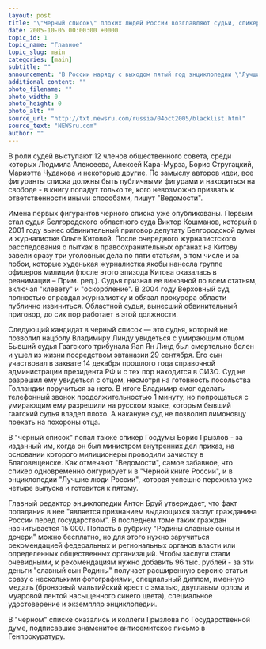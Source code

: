 ```yaml
---
layout: post
title: "\"Черный список\" плохих людей России возглавляют судьи, спикер и депутаты Госдумы"
date: 2005-10-05 00:00:00 +0000
topic_id: 1
topic_name: "Главное"
topic_slug: main
categories: [main]
subtitle: ""
announcement: "В России наряду с выходом пятый год энциклопедии \"Лучшие люди России\" готовится к изданию \"Черная книга России\". Составлением ее занимается институт \"Общественная экспертиза\", как утверждается, для того, чтобы возродить в стране институт репутации. В нее попадут те, чьи поступки наносят ощутимый вред обществу, противоречат \"закону, морали и принципам гуманизма\"."
additional_content: ""
photo_filename: ""
photo_width: 0
photo_height: 0
photo_alt: ""
source_url: "http://txt.newsru.com/russia/04oct2005/blacklist.html"
source_text: "NEWSru.com"
author: ""
---
```

В роли судей выступают 12 членов общественного совета, среди которых Людмила Алексеева, Алексей Кара-Мурза, Борис Стругацкий, Мариэтта Чудакова и некоторые другие. По замыслу авторов идеи, все фигуранты списка должны быть публичными фигурами и находиться на свободе - в книгу попадут только те, кого невозможно призвать к ответственности иными способами, пишут "Ведомости".

Имена первых фигурантов черного списка уже опубликованы. Первым стал судья Белгородского областного суда Виктор Кошманов, который в 2001 году вынес обвинительный приговор депутату Белгородской думы и журналистке Ольге Китовой. После очередного журналистского расследования о пытках в правоохранительных органах на Китову завели сразу три уголовных дела по пяти статьям, в том числе и за побои, которые худенькая журналистка якобы нанесла группе офицеров милиции (после этого эпизода Китова оказалась в реанимации – Прим. ред.). Судья признал ее виновной по всем статьям, включая "клевету" и "оскорбление". В 2004 году Верховный суд полностью оправдал журналистку и обязал прокурора области публично извиниться. Областной судья, вынесший обвинительный приговор, до сих пор работает в этой должности.

Следующий кандидат в черный список &mdash; это судья, который не позволил нацболу Владимиру Линду увидеться с умирающим отцом. Бывший судья Гаагского трибунала Яап Ян Линд был смертельно болен и ушел из жизни посредством эвтаназии 29 сентября. Его сын участвовал в захвате 14 декабря прошлого года справочной администрации президента РФ и с тех пор находится в СИЗО. Суд не разрешил ему увидеться с отцом, несмотря на готовность посольства Голландии поручиться за него. В итоге Владимир смог сделать телефонный звонок продолжительностью 1 минуту, но попрощаться с умирающим ему разрешили на русском языке, которым бывший гаагский судья владел плохо. А накануне суд не позволил лимоновцу поехать на похороны отца.

В "черный список" попал также спикер Госдумы Борис Грызлов - за изданный им, когда он был министром внутренних дел приказ, на основании которого милиционеры проводили зачистку в Благовещенске. Как отмечают "Ведомости", самое забавное, что спикер одновременно фигурирует и в "Черной книге России", и в энциклопедии "Лучшие люди России", которая успешно пережила уже четыре выпуска и готовится к пятому.

Главный редактор энциклопедии Антон Бруй утверждает, что факт попадания в нее "является признанием выдающихся заслуг гражданина России перед государством". В последнем томе таких граждан насчитывается 15 000. Попасть в рубрику "Родины славные сыны и дочери" можно бесплатно, но для этого нужно заручиться рекомендацией федеральных и региональных органов власти или определенных общественных организаций. Чтобы заслуги стали очевидными, к рекомендациям нужно добавить 96 тыс. рублей - за эти деньги "славный сын Родины" получает расширенную версию статьи сразу с несколькими фотографиями, специальный диплом, именную медаль (бронзовый мальтийский крест с эмалью, двуглавым орлом и муаровой лентой насыщенного синего цвета), специальное удостоверение и экземпляр энциклопедии.

В "черном" списке оказались и коллеги Грызлова по Государственной думе, подписавшие знаменитое антисемитское письмо в Генпрокуратуру.
